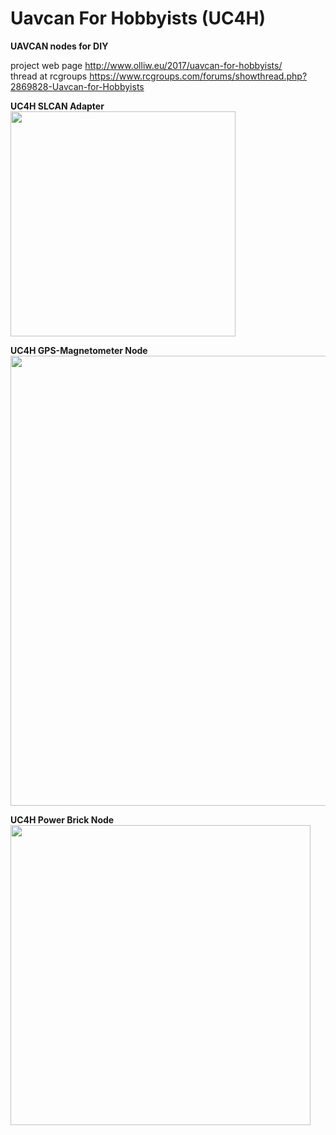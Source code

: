 Uavcan For Hobbyists (UC4H)
===========================

<strong>UAVCAN nodes for DIY</strong>

project web page http://www.olliw.eu/2017/uavcan-for-hobbyists/<br>
thread at rcgroups https://www.rcgroups.com/forums/showthread.php?2869828-Uavcan-for-Hobbyists

<strong>UC4H SLCAN Adapter</strong><br>
<a href="http://www.olliw.eu/uploads/uc4h-slcan-adapter-board-v01.png"><img src="http://www.olliw.eu/uploads/uc4h-slcan-adapter-board-v01.png" width="360"/></a>

<strong>UC4H GPS-Magnetometer Node</strong><br>
<a href="http://www.olliw.eu/uploads/uc4h-gps-magnetometer-board-v01.png"><img src="http://www.olliw.eu/uploads/uc4h-gps-magnetometer-board-v01.png" width="720"/></a>

<strong>UC4H Power Brick Node</strong><br>
<a href="http://www.olliw.eu/uploads/uc4h-powerbrick-board-v01.png"><img src="http://www.olliw.eu/uploads/uc4h-powerbrick-board-v01.png" width="480"/></a>
